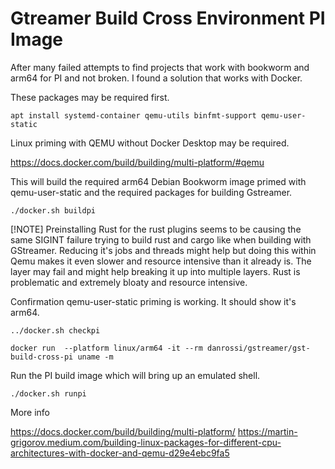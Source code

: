 # Gtreamer Build Cross Environment PI Image

After many failed attempts to find projects that work with bookworm and arm64 for PI and not broken. I found a solution that works with Docker.



These packages may be required first. 

```
apt install systemd-container qemu-utils binfmt-support qemu-user-static
```

Linux priming with QEMU without Docker Desktop may be required. 

https://docs.docker.com/build/building/multi-platform/#qemu

This will build the required arm64 Debian Bookworm image primed with qemu-user-static and the required packages for building Gstreamer.

```
./docker.sh buildpi
```

[!NOTE]
Preinstalling Rust for the rust plugins seems to be causing the same SIGINT failure trying to build rust and cargo like when building with GStreamer. Reducing it's jobs and threads might help but doing this within Qemu makes it even slower and resource intensive than it already is. The layer may fail and might help breaking it up into multiple layers. Rust is problematic and extremely bloaty and resource intensive.

Confirmation qemu-user-static priming is working. It should show it's arm64.

```
../docker.sh checkpi
```

```
docker run  --platform linux/arm64 -it --rm danrossi/gstreamer/gst-build-cross-pi uname -m
```

Run the PI build image which will bring up an emulated shell.

```
./docker.sh runpi
```

More info 

https://docs.docker.com/build/building/multi-platform/
https://martin-grigorov.medium.com/building-linux-packages-for-different-cpu-architectures-with-docker-and-qemu-d29e4ebc9fa5
